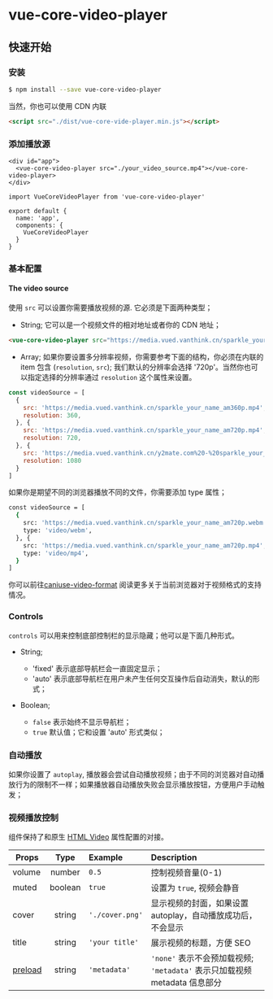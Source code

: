 # vue-core-video-player

## 快速开始

### 安装

``` bash
$ npm install --save vue-core-video-player 
```

当然，你也可以使用 CDN 内联 

``` html
<script src="./dist/vue-core-vide-player.min.js"></script>
```

### 添加播放源

``` vue
<div id="app">
  <vue-core-video-player src="./your_video_source.mp4"></vue-core-video-player>
</div>
```

``` vue
import VueCoreVideoPlayer from 'vue-core-video-player'

export default {
  name: 'app',
  components: {
    VueCoreVideoPlayer
  }
}
```

### 基本配置

#### The video source

使用 `src` 可以设置你需要播放视频的源. 它必须是下面两种类型；

+ String; 它可以是一个视频文件的相对地址或者你的 CDN 地址；

``` html
<vue-core-video-player src="https://media.vued.vanthink.cn/sparkle_your_name_am720p.mp4"></vue-core-video-player>
```
+ Array; 如果你要设置多分辨率视频，你需要参考下面的结构，你必须在内联的 item 包含 (`resolution`, `src`); 我们默认的分辨率会选择 '720p'。当然你也可以指定选择的分辨率通过 `resolution` 这个属性来设置。

``` js
const videoSource = [
  {
    src: 'https://media.vued.vanthink.cn/sparkle_your_name_am360p.mp4',
    resolution: 360,
  }, {
    src: 'https://media.vued.vanthink.cn/sparkle_your_name_am720p.mp4',
    resolution: 720,
  }, {
    src: 'https://media.vued.vanthink.cn/y2mate.com%20-%20sparkle_your_name_amv_K_7To_y9IAM_1080p.mp4',
    resolution: 1080
  }
]
```
如果你是期望不同的浏览器播放不同的文件，你需要添加 type 属性；

``` bash
const videoSource = [
  {
    src: 'https://media.vued.vanthink.cn/sparkle_your_name_am720p.webm',
    type: 'video/webm',
  }, {
    src: 'https://media.vued.vanthink.cn/sparkle_your_name_am720p.mp4',
    type: 'video/mp4',
  }
]
```

你可以前往[caniuse-video-format](https://caniuse.com/#search=video%20format) 阅读更多关于当前浏览器对于视频格式的支持情况。


### Controls

`controls` 可以用来控制底部控制栏的显示隐藏；他可以是下面几种形式。

+ String; 

  + 'fixed' 表示底部导航栏会一直固定显示；
  + 'auto' 表示底部导航栏在用户未产生任何交互操作后自动消失，默认的形式；

+ Boolean;
  + `false` 表示始终不显示导航栏；
  + `true`  默认值；它和设置 'auto' 形式类似；


### 自动播放

如果你设置了 `autoplay`, 播放器会尝试自动播放视频；由于不同的浏览器对自动播放行为的限制不一样；如果播放器自动播放失败会显示播放按钮，方便用户手动触发；

### 视频播放控制

组件保持了和原生 [HTML Video](https://developer.mozilla.org/en-US/docs/Web/HTML/Element/video) 属性配置的对接。

| Props        | Type         | Example  | Description  |
| ------------- |:-------------:|:----- |:--------------|
| volume     | number | `0.5` | 控制视频音量(0-1) |
| muted     | boolean | `true` | 设置为 `true`, 视频会静音  |
| cover     | string | `'./cover.png'` | 显示视频的封面，如果设置 autoplay，自动播放成功后，不会显示  |
| title     | string | `'your title'` | 展示视频的标题，方便 SEO  |
| [preload](https://developer.mozilla.org/en-US/docs/Web/HTML/Element/video)   | string | `'metadata'`  | `'none'` 表示不会预加载视频; `'metadata'` 表示只加载视频 metadata 信息部分 |
















